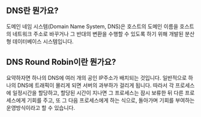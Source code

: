 ## DNS란 뭔가요?
도메인 네임 시스템(Domain Name System, DNS)은 호스트의 도메인 이름을 호스트의 네트워크 주소로 바꾸거나 그 반대의 변환을 수행할 수 있도록 하기 위해 개발된 분산형 데이터베이스 시스템입니다.

## DNS Round Robin이란 뭔가요?
요약하자면 하나의 DNS에 여러 개의 공인 IP주소가 배치되는 것입니다. 일반적으로 하나의 DNS에 트래픽이 몰리게 되면 서버의 과부하가 걸리게 됩니다. 
따라서 각 프로세스에 일정시간을 할당하고, 할당된 시간이 지나면 그 프로세스는 잠시 보류한 뒤 다른 프로세스에게 기회를 주고, 또 그 다음 프로세스에게 하는 식으로, 돌아가며 기회를 부여하는 운영방식이라고 할 수 있습니다.
